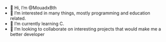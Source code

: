 - 👋 Hi, I’m @MouadxBth
- 👀 I’m interested in many things, mostly programming and education related.
- 🌱 I’m currently learning C.
- 💞️ I’m looking to collaborate on interesting projects that would make me a better developer

<!---
MouadxBth/MouadxBth is a ✨ special ✨ repository because its `README.md` (this file) appears on your GitHub profile.
You can click the Preview link to take a look at your changes.
--->
